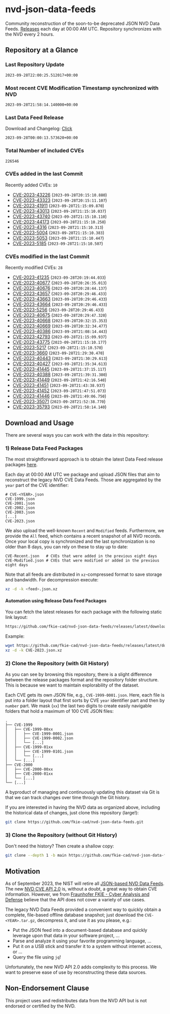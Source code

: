 # nvd-json-data-feeds

Community reconstruction of the soon-to-be deprecated JSON NVD Data Feeds. 
[Releases](https://github.com/fkie-cad/nvd-json-data-feeds/releases/latest) each day at 00:00 AM UTC.
Repository synchronizes with the NVD every 2 hours.

## Repository at a Glance

### Last Repository Update

```plain
2023-09-28T22:00:25.512017+00:00
```

### Most recent CVE Modification Timestamp synchronized with NVD

```plain
2023-09-28T21:58:14.140000+00:00
```

### Last Data Feed Release

Download and Changelog: [Click](https://github.com/fkie-cad/nvd-json-data-feeds/releases/latest)

```plain
2023-09-28T00:00:13.573620+00:00
```

### Total Number of included CVEs

```plain
226546
```

### CVEs added in the last Commit

Recently added CVEs: `10`

* [CVE-2023-43226](CVE-2023/CVE-2023-432xx/CVE-2023-43226.json) (`2023-09-28T20:15:10.880`)
* [CVE-2023-43323](CVE-2023/CVE-2023-433xx/CVE-2023-43323.json) (`2023-09-28T20:15:11.107`)
* [CVE-2023-41911](CVE-2023/CVE-2023-419xx/CVE-2023-41911.json) (`2023-09-28T21:15:09.870`)
* [CVE-2023-43013](CVE-2023/CVE-2023-430xx/CVE-2023-43013.json) (`2023-09-28T21:15:10.037`)
* [CVE-2023-43740](CVE-2023/CVE-2023-437xx/CVE-2023-43740.json) (`2023-09-28T21:15:10.110`)
* [CVE-2023-44173](CVE-2023/CVE-2023-441xx/CVE-2023-44173.json) (`2023-09-28T21:15:10.250`)
* [CVE-2023-4316](CVE-2023/CVE-2023-43xx/CVE-2023-4316.json) (`2023-09-28T21:15:10.313`)
* [CVE-2023-5004](CVE-2023/CVE-2023-50xx/CVE-2023-5004.json) (`2023-09-28T21:15:10.383`)
* [CVE-2023-5053](CVE-2023/CVE-2023-50xx/CVE-2023-5053.json) (`2023-09-28T21:15:10.447`)
* [CVE-2023-5185](CVE-2023/CVE-2023-51xx/CVE-2023-5185.json) (`2023-09-28T21:15:10.507`)


### CVEs modified in the last Commit

Recently modified CVEs: `28`

* [CVE-2023-41235](CVE-2023/CVE-2023-412xx/CVE-2023-41235.json) (`2023-09-28T20:19:44.033`)
* [CVE-2023-40677](CVE-2023/CVE-2023-406xx/CVE-2023-40677.json) (`2023-09-28T20:26:35.013`)
* [CVE-2023-40676](CVE-2023/CVE-2023-406xx/CVE-2023-40676.json) (`2023-09-28T20:28:44.137`)
* [CVE-2023-43657](CVE-2023/CVE-2023-436xx/CVE-2023-43657.json) (`2023-09-28T20:29:46.433`)
* [CVE-2023-43663](CVE-2023/CVE-2023-436xx/CVE-2023-43663.json) (`2023-09-28T20:29:46.433`)
* [CVE-2023-43664](CVE-2023/CVE-2023-436xx/CVE-2023-43664.json) (`2023-09-28T20:29:46.433`)
* [CVE-2023-5256](CVE-2023/CVE-2023-52xx/CVE-2023-5256.json) (`2023-09-28T20:29:46.433`)
* [CVE-2023-40675](CVE-2023/CVE-2023-406xx/CVE-2023-40675.json) (`2023-09-28T20:29:47.320`)
* [CVE-2023-40668](CVE-2023/CVE-2023-406xx/CVE-2023-40668.json) (`2023-09-28T20:32:15.353`)
* [CVE-2023-40669](CVE-2023/CVE-2023-406xx/CVE-2023-40669.json) (`2023-09-28T20:32:34.477`)
* [CVE-2023-40386](CVE-2023/CVE-2023-403xx/CVE-2023-40386.json) (`2023-09-28T21:08:14.443`)
* [CVE-2023-42793](CVE-2023/CVE-2023-427xx/CVE-2023-42793.json) (`2023-09-28T21:15:09.937`)
* [CVE-2023-43775](CVE-2023/CVE-2023-437xx/CVE-2023-43775.json) (`2023-09-28T21:15:10.177`)
* [CVE-2023-5217](CVE-2023/CVE-2023-52xx/CVE-2023-5217.json) (`2023-09-28T21:15:10.570`)
* [CVE-2023-3660](CVE-2023/CVE-2023-36xx/CVE-2023-3660.json) (`2023-09-28T21:29:30.470`)
* [CVE-2023-40443](CVE-2023/CVE-2023-404xx/CVE-2023-40443.json) (`2023-09-28T21:30:29.613`)
* [CVE-2023-40427](CVE-2023/CVE-2023-404xx/CVE-2023-40427.json) (`2023-09-28T21:35:34.613`)
* [CVE-2023-41445](CVE-2023/CVE-2023-414xx/CVE-2023-41445.json) (`2023-09-28T21:37:15.117`)
* [CVE-2023-40388](CVE-2023/CVE-2023-403xx/CVE-2023-40388.json) (`2023-09-28T21:39:31.380`)
* [CVE-2023-41449](CVE-2023/CVE-2023-414xx/CVE-2023-41449.json) (`2023-09-28T21:42:16.540`)
* [CVE-2023-41451](CVE-2023/CVE-2023-414xx/CVE-2023-41451.json) (`2023-09-28T21:43:38.937`)
* [CVE-2023-41452](CVE-2023/CVE-2023-414xx/CVE-2023-41452.json) (`2023-09-28T21:47:51.073`)
* [CVE-2023-41446](CVE-2023/CVE-2023-414xx/CVE-2023-41446.json) (`2023-09-28T21:49:06.750`)
* [CVE-2023-35071](CVE-2023/CVE-2023-350xx/CVE-2023-35071.json) (`2023-09-28T21:52:38.770`)
* [CVE-2023-35793](CVE-2023/CVE-2023-357xx/CVE-2023-35793.json) (`2023-09-28T21:58:14.140`)


## Download and Usage

There are several ways you can work with the data in this repository:

### 1) Release Data Feed Packages

The most straightforward approach is to obtain the latest Data Feed release packages [here](https://github.com/fkie-cad/nvd-json-data-feeds/releases/latest).

Each day at 00:00 AM UTC we package and upload JSON files that aim to reconstruct the legacy NVD CVE Data Feeds.
Those are aggregated by the `year` part of the CVE identifier:

```
# CVE-<YEAR>.json
CVE-1999.json
CVE-2001.json
CVE-2002.json
CVE-2003.json
[...]
CVE-2023.json
```

We also upload the well-known `Recent` and `Modified` feeds.
Furthermore, we provide the `All` feed, which contains a recent snapshot of all NVD records.
Once your local copy is synchronized and the last synchronization is no older than 8 days, you can rely on these to stay up to date:

```plain
CVE-Recent.json   # CVEs that were added in the previous eight days
CVE-Modified.json # CVEs that were modified or added in the previous eight days
```

Note that all feeds are distributed in `xz`-compressed format to save storage and bandwidth.
For decompression execute:

```sh
xz -d -k <feed>.json.xz
```


#### Automation using Release Data Feed Packages

You can fetch the latest releases for each package with the following static link layout:

```sh
https://github.com/fkie-cad/nvd-json-data-feeds/releases/latest/download/CVE-<YEAR>.json.xz
```

Example:

```sh
wget https://github.com/fkie-cad/nvd-json-data-feeds/releases/latest/download/CVE-2023.json.xz
xz -d -k CVE-2023.json.xz
```

### 2) Clone the Repository (with Git History)

As you can see by browsing this repository, there is a slight difference between the release packages format and the repository folder structure.
This is because we want to maintain explorability of the dataset.

Each CVE gets its own JSON file, e.g., `CVE-1999-0001.json`.
Here, each file is put into a folder layout that first sorts by CVE `year` identifier part and then by `number` part.
We mask (`xx`) the last two digits to create easily navigable folders that hold a maximum of 100 CVE JSON files:

```plain
.
├── CVE-1999
│   ├── CVE-1999-00xx
│   │   ├── CVE-1999-0001.json
│   │   ├── CVE-1999-0002.json
│   │   └── [...]
│   ├── CVE-1999-01xx
│   │   ├── CVE-1999-0101.json
│   │   └── [...]
│   └── [...]
├── CVE-2000
│   ├── CVE-2000-00xx
│   ├── CVE-2000-01xx
│   └── [...]
└── [...]
```

A byproduct of managing and continuously updating this dataset via Git is that we can track changes over time through the Git history.

If you are interested in having the NVD data as organized above, including the historical data of changes, just clone this repository (large!):

```sh
git clone https://github.com/fkie-cad/nvd-json-data-feeds.git
```

### 3) Clone the Repository (without Git History)

Don't need the history? Then create a shallow copy:

```sh
git clone --depth 1 -b main https://github.com/fkie-cad/nvd-json-data-feeds.git
```

## Motivation

As of September 2023, the NIST will retire all [JSON-based NVD Data Feeds](https://nvd.nist.gov/vuln/data-feeds#divRetirementBanner-1).
The new [NVD CVE API 2.0](https://nvd.nist.gov/developers/vulnerabilities) is, without a doubt, a great way to obtain CVE information.
However, we from [Fraunhofer FKIE - Cyber Analysis and Defense](https://www.fkie.fraunhofer.de/en/departments/cad.html) believe that the API does not cover a variety of use cases.

The legacy NVD Data Feeds provided a convenient way to quickly obtain a complete, file-based offline database snapshot; just download the `CVE-<YEAR>.tar.gz`, decompress it, and use it as you please, e.g.:

* Put the JSON feed into a document-based database and quickly leverage upon that data in your software project, ...
* Parse and analyze it using your favorite programming language, ...
* Put it on a USB stick and transfer it to a system without internet access, or ...
* Query the file using `jq`!

Unfortunately, the new NVD API 2.0 adds complexity to this process.
We want to preserve ease of use by reconstructing these data sources.

## Non-Endorsement Clause

This project uses and redistributes data from the NVD API but is not endorsed or certified by the NVD.